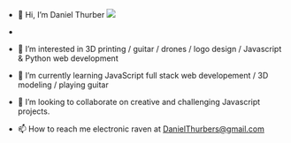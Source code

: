 

- 👋 Hi, I’m Daniel Thurber <img src="https://user-images.githubusercontent.com/28831529/113969896-0e6fff00-97f3-11eb-8e3f-fe8c1fd1e3e8.png">

- 
- 👀 I’m interested in 3D printing / guitar / drones / logo design /  Javascript & Python web development
- 🌱 I’m currently learning JavaScript full stack web developement / 3D modeling / playing guitar
- 💞️ I’m looking to collaborate on creative and challenging Javascript projects.
- 📫 How to reach me electronic raven at DanielThurbers@gmail.com

<!---
THUNDER-DANIEL/THUNDER-DANIEL is a ✨ special ✨ repository because its `README.md` (this file) appears on your GitHub profile.
You can click the Preview link to take a look at your changes.
--->
